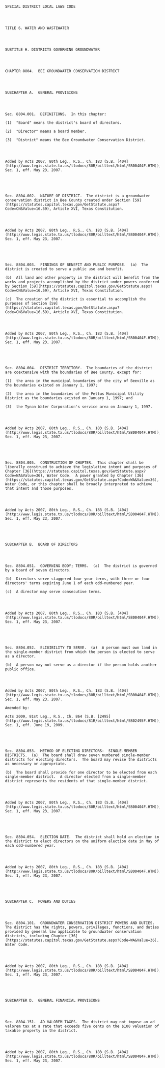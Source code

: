﻿
    
    
    	
    					
    
    
    SPECIAL DISTRICT LOCAL LAWS CODE
    
      
    
    
    TITLE 6. WATER AND WASTEWATER
    
      
    
    
    SUBTITLE H. DISTRICTS GOVERNING GROUNDWATER
    
      
    
    
    CHAPTER 8804.  BEE GROUNDWATER CONSERVATION DISTRICT
    
      
    
    
    SUBCHAPTER A.  GENERAL PROVISIONS
    
      
    
    
    Sec. 8804.001.  DEFINITIONS.  In this chapter:
    
    (1)  "Board" means the district's board of directors.
    
    (2)  "Director" means a board member.
    
    (3)  "District" means the Bee Groundwater Conservation District.
    
    
    
    
    Added by Acts 2007, 80th Leg., R.S., Ch. 183 (S.B. [404](http://www.legis.state.tx.us/tlodocs/80R/billtext/html/SB00404F.HTM)), Sec. 1, eff. May 23, 2007.
    
    
    
    
    
    Sec. 8804.002.  NATURE OF DISTRICT.  The district is a groundwater conservation district in Bee County created under Section [59](https://statutes.capitol.texas.gov/GetStatute.aspx?Code=CN&Value=16.59), Article XVI, Texas Constitution.
    
    
    
    
    Added by Acts 2007, 80th Leg., R.S., Ch. 183 (S.B. [404](http://www.legis.state.tx.us/tlodocs/80R/billtext/html/SB00404F.HTM)), Sec. 1, eff. May 23, 2007.
    
    
    
    
    
    Sec. 8804.003.  FINDINGS OF BENEFIT AND PUBLIC PURPOSE.  (a)  The district is created to serve a public use and benefit.
    
    (b)  All land and other property in the district will benefit from the works and projects accomplished by the district under powers conferred by Section [59](https://statutes.capitol.texas.gov/GetStatute.aspx?Code=CN&Value=16.59), Article XVI, Texas Constitution.
    
    (c)  The creation of the district is essential to accomplish the purposes of Section [59](https://statutes.capitol.texas.gov/GetStatute.aspx?Code=CN&Value=16.59), Article XVI, Texas Constitution.
    
    
    
    
    Added by Acts 2007, 80th Leg., R.S., Ch. 183 (S.B. [404](http://www.legis.state.tx.us/tlodocs/80R/billtext/html/SB00404F.HTM)), Sec. 1, eff. May 23, 2007.
    
    
    
    
    
    Sec. 8804.004.  DISTRICT TERRITORY.  The boundaries of the district are coextensive with the boundaries of Bee County, except for:
    
    (1)  the area in the municipal boundaries of the city of Beeville as the boundaries existed on January 1, 1997;
    
    (2)  the area in the boundaries of the Pettus Municipal Utility District as the boundaries existed on January 1, 1997; and
    
    (3)  the Tynan Water Corporation's service area on January 1, 1997.
    
    
    
    
    Added by Acts 2007, 80th Leg., R.S., Ch. 183 (S.B. [404](http://www.legis.state.tx.us/tlodocs/80R/billtext/html/SB00404F.HTM)), Sec. 1, eff. May 23, 2007.
    
    
    
    
    
    Sec. 8804.005.  CONSTRUCTION OF CHAPTER.  This chapter shall be liberally construed to achieve the legislative intent and purposes of Chapter [36](https://statutes.capitol.texas.gov/GetStatute.aspx?Code=WA&Value=36), Water Code.  A power granted by Chapter [36](https://statutes.capitol.texas.gov/GetStatute.aspx?Code=WA&Value=36), Water Code, or this chapter shall be broadly interpreted to achieve that intent and those purposes.
    
    
    
    
    Added by Acts 2007, 80th Leg., R.S., Ch. 183 (S.B. [404](http://www.legis.state.tx.us/tlodocs/80R/billtext/html/SB00404F.HTM)), Sec. 1, eff. May 23, 2007.
    
    
    
    
    
    SUBCHAPTER B.  BOARD OF DIRECTORS
    
      
    
    
    Sec. 8804.051.  GOVERNING BODY; TERMS.  (a)  The district is governed by a board of seven directors.
    
    (b)  Directors serve staggered four-year terms, with three or four directors' terms expiring June 1 of each odd-numbered year.
    
    (c)  A director may serve consecutive terms.
    
    
    
    
    Added by Acts 2007, 80th Leg., R.S., Ch. 183 (S.B. [404](http://www.legis.state.tx.us/tlodocs/80R/billtext/html/SB00404F.HTM)), Sec. 1, eff. May 23, 2007.
    
    
    
    
    
    Sec. 8804.052.  ELIGIBILITY TO SERVE.  (a)  A person must own land in the single-member district from which the person is elected to serve as a director.
    
    (b)  A person may not serve as a director if the person holds another public office.
    
    
    
    
    Added by Acts 2007, 80th Leg., R.S., Ch. 183 (S.B. [404](http://www.legis.state.tx.us/tlodocs/80R/billtext/html/SB00404F.HTM)), Sec. 1, eff. May 23, 2007.
    
    Amended by: 
    
    Acts 2009, 81st Leg., R.S., Ch. 864 (S.B. [2495](http://www.legis.state.tx.us/tlodocs/81R/billtext/html/SB02495F.HTM)), Sec. 1, eff. June 19, 2009.
    
    
    
    
    
    Sec. 8804.053.  METHOD OF ELECTING DIRECTORS:  SINGLE-MEMBER DISTRICTS.  (a)  The board shall draw seven numbered single-member districts for electing directors.  The board may revise the districts as necessary or appropriate.
    
    (b)  The board shall provide for one director to be elected from each single-member district.  A director elected from a single-member district represents the residents of that single-member district.
    
    
    
    
    Added by Acts 2007, 80th Leg., R.S., Ch. 183 (S.B. [404](http://www.legis.state.tx.us/tlodocs/80R/billtext/html/SB00404F.HTM)), Sec. 1, eff. May 23, 2007.
    
    
    
    
    
    Sec. 8804.054.  ELECTION DATE.  The district shall hold an election in the district to elect directors on the uniform election date in May of each odd-numbered year.
    
    
    
    
    Added by Acts 2007, 80th Leg., R.S., Ch. 183 (S.B. [404](http://www.legis.state.tx.us/tlodocs/80R/billtext/html/SB00404F.HTM)), Sec. 1, eff. May 23, 2007.
    
    
    
    
    
    SUBCHAPTER C.  POWERS AND DUTIES
    
      
    
    
    Sec. 8804.101.  GROUNDWATER CONSERVATION DISTRICT POWERS AND DUTIES.  The district has the rights, powers, privileges, functions, and duties provided by general law applicable to groundwater conservation districts, including Chapter [36](https://statutes.capitol.texas.gov/GetStatute.aspx?Code=WA&Value=36), Water Code.
    
    
    
    
    Added by Acts 2007, 80th Leg., R.S., Ch. 183 (S.B. [404](http://www.legis.state.tx.us/tlodocs/80R/billtext/html/SB00404F.HTM)), Sec. 1, eff. May 23, 2007.
    
    
    
    
    
    SUBCHAPTER D.  GENERAL FINANCIAL PROVISIONS
    
      
    
    
    Sec. 8804.151.  AD VALOREM TAXES.  The district may not impose an ad valorem tax at a rate that exceeds five cents on the $100 valuation of taxable property in the district.
    
    
    
    
    Added by Acts 2007, 80th Leg., R.S., Ch. 183 (S.B. [404](http://www.legis.state.tx.us/tlodocs/80R/billtext/html/SB00404F.HTM)), Sec. 1, eff. May 23, 2007.
    
    
    
    
    				
